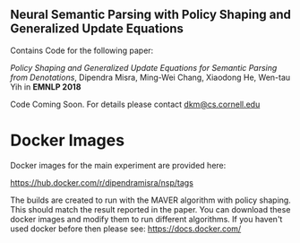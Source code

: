 ## Neural Semantic Parsing with Policy Shaping and Generalized Update Equations

Contains Code for the following paper: 

_Policy Shaping and Generalized Update Equations for Semantic Parsing from Denotations_, 
Dipendra Misra, Ming-Wei Chang, Xiaodong He, Wen-tau Yih in **EMNLP 2018**

Code Coming Soon. For details please contact dkm@cs.cornell.edu

# Docker Images

Docker images for the main experiment are provided here: 

https://hub.docker.com/r/dipendramisra/nsp/tags 

The builds are created to run with the MAVER algorithm with policy shaping. This should match the result reported in the paper. You can download these docker images and modify them to run different algorithms. If you haven't used docker before then please see: https://docs.docker.com/ 
